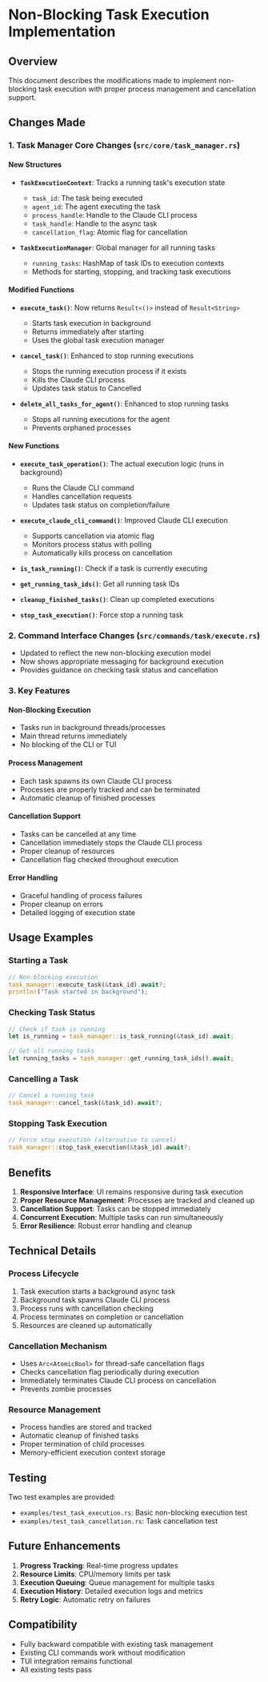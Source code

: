 # Non-Blocking Task Execution Implementation

## Overview

This document describes the modifications made to implement non-blocking task execution with proper process management and cancellation support.

## Changes Made

### 1. Task Manager Core Changes (`src/core/task_manager.rs`)

#### New Structures

- **`TaskExecutionContext`**: Tracks a running task's execution state
  - `task_id`: The task being executed
  - `agent_id`: The agent executing the task
  - `process_handle`: Handle to the Claude CLI process
  - `task_handle`: Handle to the async task
  - `cancellation_flag`: Atomic flag for cancellation

- **`TaskExecutionManager`**: Global manager for all running tasks
  - `running_tasks`: HashMap of task IDs to execution contexts
  - Methods for starting, stopping, and tracking task executions

#### Modified Functions

- **`execute_task()`**: Now returns `Result<()>` instead of `Result<String>`
  - Starts task execution in background
  - Returns immediately after starting
  - Uses the global task execution manager

- **`cancel_task()`**: Enhanced to stop running executions
  - Stops the running execution process if it exists
  - Kills the Claude CLI process
  - Updates task status to Cancelled

- **`delete_all_tasks_for_agent()`**: Enhanced to stop running tasks
  - Stops all running executions for the agent
  - Prevents orphaned processes

#### New Functions

- **`execute_task_operation()`**: The actual execution logic (runs in background)
  - Runs the Claude CLI command
  - Handles cancellation requests
  - Updates task status on completion/failure

- **`execute_claude_cli_command()`**: Improved Claude CLI execution
  - Supports cancellation via atomic flag
  - Monitors process status with polling
  - Automatically kills process on cancellation

- **`is_task_running()`**: Check if a task is currently executing
- **`get_running_task_ids()`**: Get all running task IDs
- **`cleanup_finished_tasks()`**: Clean up completed executions
- **`stop_task_execution()`**: Force stop a running task

### 2. Command Interface Changes (`src/commands/task/execute.rs`)

- Updated to reflect the new non-blocking execution model
- Now shows appropriate messaging for background execution
- Provides guidance on checking task status and cancellation

### 3. Key Features

#### Non-Blocking Execution
- Tasks run in background threads/processes
- Main thread returns immediately
- No blocking of the CLI or TUI

#### Process Management
- Each task spawns its own Claude CLI process
- Processes are properly tracked and can be terminated
- Automatic cleanup of finished processes

#### Cancellation Support
- Tasks can be cancelled at any time
- Cancellation immediately stops the Claude CLI process
- Proper cleanup of resources
- Cancellation flag checked throughout execution

#### Error Handling
- Graceful handling of process failures
- Proper cleanup on errors
- Detailed logging of execution state

## Usage Examples

### Starting a Task
```rust
// Non-blocking execution
task_manager::execute_task(&task_id).await?;
println!("Task started in background");
```

### Checking Task Status
```rust
// Check if task is running
let is_running = task_manager::is_task_running(&task_id).await;

// Get all running tasks
let running_tasks = task_manager::get_running_task_ids().await;
```

### Cancelling a Task
```rust
// Cancel a running task
task_manager::cancel_task(&task_id).await?;
```

### Stopping Task Execution
```rust
// Force stop execution (alternative to cancel)
task_manager::stop_task_execution(&task_id).await?;
```

## Benefits

1. **Responsive Interface**: UI remains responsive during task execution
2. **Proper Resource Management**: Processes are tracked and cleaned up
3. **Cancellation Support**: Tasks can be stopped immediately
4. **Concurrent Execution**: Multiple tasks can run simultaneously
5. **Error Resilience**: Robust error handling and cleanup

## Technical Details

### Process Lifecycle
1. Task execution starts a background async task
2. Background task spawns Claude CLI process
3. Process runs with cancellation checking
4. Process terminates on completion or cancellation
5. Resources are cleaned up automatically

### Cancellation Mechanism
- Uses `Arc<AtomicBool>` for thread-safe cancellation flags
- Checks cancellation flag periodically during execution
- Immediately terminates Claude CLI process on cancellation
- Prevents zombie processes

### Resource Management
- Process handles are stored and tracked
- Automatic cleanup of finished tasks
- Proper termination of child processes
- Memory-efficient execution context storage

## Testing

Two test examples are provided:
- `examples/test_task_execution.rs`: Basic non-blocking execution test
- `examples/test_task_cancellation.rs`: Task cancellation test

## Future Enhancements

1. **Progress Tracking**: Real-time progress updates
2. **Resource Limits**: CPU/memory limits per task
3. **Execution Queuing**: Queue management for multiple tasks
4. **Execution History**: Detailed execution logs and metrics
5. **Retry Logic**: Automatic retry on failures

## Compatibility

- Fully backward compatible with existing task management
- Existing CLI commands work without modification
- TUI integration remains functional
- All existing tests pass